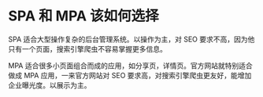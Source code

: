 # SPA 和 MPA 该如何选择

SPA 适合大型操作复杂的后台管理系统。以操作为主，对 SEO 要求不高，因为他只有一个页面，搜索引擎爬虫不容易掌握更多信息。

MPA 适合很多小页面组合而成的应用，如分享页，详情页。官方网站就特别适合做成 MPA 应用，一来官方网站对 SEO 要求高，对搜索引擎爬虫更友好，能增加企业曝光度。以展示为主。